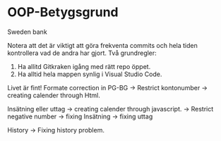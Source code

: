 # OOP-Betygsgrund
Sweden bank

Notera att det är viktigt att göra frekventa commits och hela tiden kontrollera vad de andra har gjort. Två grundregler:
1. Ha allitd Gitkraken igång med rätt repo öppet.
2. Ha alltid hela mappen synlig i Visual Studio Code.

Livet är fint!
Formate correction in PG-BG
-> Restrict kontonumber
-> creating calender through Html.

Insätning eller uttag
-> creating calender through javascript.
-> Restrict negative number
-> fixing Insätning
-> fixing uttag

History
-> Fixing history problem.

